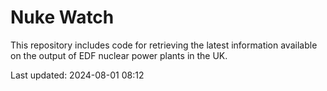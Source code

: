 # Nuke Watch

This repository includes code for retrieving the latest information available on the output of EDF nuclear power plants in the UK.

Last updated: 2024-08-01 08:12